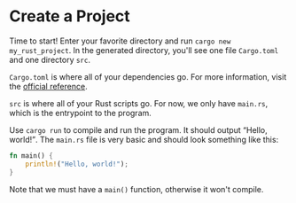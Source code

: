 # Create a Project
Time to start! Enter your favorite directory and run `cargo new my_rust_project`. In the generated directory, you'll see one file `Cargo.toml` and one directory `src`.

`Cargo.toml` is where all of your dependencies go. For more information, visit the [official reference](https://doc.rust-lang.org/cargo/reference/manifest.html).

`src` is where all of your Rust scripts go. For now, we only have `main.rs`, which is the entrypoint to the program.

Use `cargo run` to compile and run the program. It should output <q>Hello, world!</q>. The `main.rs` file is very basic and should look something like this:

```rust
fn main() {
    println!("Hello, world!");
}
```
Note that we must have a `main()` function, otherwise it won't compile.
